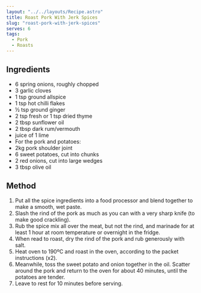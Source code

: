 ```yaml
---
layout: "../../layouts/Recipe.astro"
title: Roast Pork With Jerk Spices
slug: "roast-pork-with-jerk-spices"
serves: 6
tags:
  - Pork
  - Roasts
---
```


## Ingredients

- 6 spring onions, roughly chopped
- 3 garlic cloves
- 1 tsp ground allspice
- 1 tsp hot chilli flakes
- ½ tsp ground ginger
- 2 tsp fresh or 1 tsp dried thyme
- 2 tbsp sunflower oil
- 2 tbsp dark rum/vermouth
- juice of 1 lime
- For the pork and potatoes:
- 2kg pork shoulder joint
- 6 sweet potatoes, cut into chunks
- 2 red onions, cut into large wedges
- 3 tbsp olive oil

## Method

1. Put all the spice ingredients into a food processor and blend together to make a smooth, wet paste.
1. Slash the rind of the pork as much as you can with a very sharp knife (to make good crackling).
1. Rub the spice mix all over the meat, but not the rind, and marinade for at least 1 hour at room temperature or overnight in the fridge.
1. When read to roast, dry the rind of the pork and rub generously with salt.
1. Heat oven to 190ºC and roast in the oven, according to the packet instructions (x2).
1. Meanwhile, toss the sweet potato and onion together in the oil. Scatter around the pork and return to the oven for about 40 minutes, until the potatoes are tender.
1. Leave to rest for 10 minutes before serving.